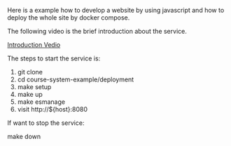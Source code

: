 Here is a example how to develop a website by using javascript and how to deploy the whole site by docker compose. 

The following video is the brief introduction about the service.

[Introduction Vedio](https://github.com/hailie-spring/course-system-example/blob/main/introduction/introduction.mp4)

The steps to start the service is:
1. git clone 
2. cd  course-system-example/deployment
3. make setup
4. make up
5. make esmanage
6. visit http://${host}:8080

If want to stop the service:   

make down
